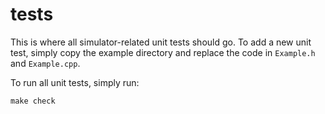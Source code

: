 # tests

This is where all simulator-related unit tests should go. To add a new unit
test, simply copy the example directory and replace the code in `Example.h` and
`Example.cpp`.

To run all unit tests, simply run:

```
make check
```
